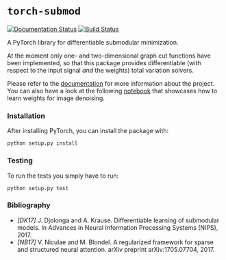 # `torch-submod`
[![Documentation Status](https://readthedocs.org/projects/torch-submod/badge/?version=latest)](https://torch-submod.readthedocs.io/en/latest/)
[![Build Status](https://travis-ci.org/josipd/torch-submod.svg?branch=master)](https://travis-ci.org/josipd/torch-submod)

A PyTorch library for differentiable submodular minimization.

At the moment only one- and two-dimensional graph cut functions have been
implemented, so that this package provides differentiable (with respect to the
input signal *and* the weights) total variation solvers.

Please refer to the [documentation](https://torch-submod.readthedocs.io)
for more information about the project.
You can also have a look at the following [notebook](notebooks/denoising.ipynb)
that showcases how to learn weights for image denoising.

### Installation

After installing PyTorch, you can install the package with:

```
python setup.py install
```

### Testing

To run the tests you simply have to run:

```
python setup.py test
```

### Bibliography

  * *[DK17]* J. Djolonga and A. Krause. Differentiable learning of submodular models.  In Advances in Neural Information Processing Systems (NIPS), 2017.
  * *[NB17]* V. Niculae and M. Blondel. A regularized framework for sparse and structured neural attention. arXiv preprint arXiv:1705.07704, 2017.

